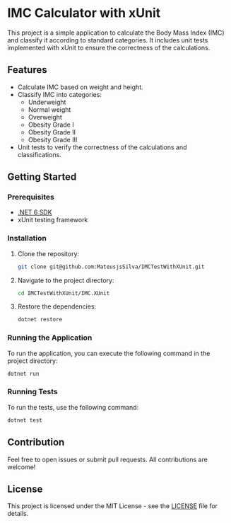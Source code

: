 # IMC Calculator with xUnit

This project is a simple application to calculate the Body Mass Index (IMC) and classify it according to standard categories. It includes unit tests implemented with xUnit to ensure the correctness of the calculations.

## Features

- Calculate IMC based on weight and height.
- Classify IMC into categories:
  - Underweight
  - Normal weight
  - Overweight
  - Obesity Grade I
  - Obesity Grade II
  - Obesity Grade III
- Unit tests to verify the correctness of the calculations and classifications.

## Getting Started

### Prerequisites

- [.NET 6 SDK](https://dotnet.microsoft.com/download/dotnet/6.0)
- xUnit testing framework

### Installation

1. Clone the repository:
   ```bash
   git clone git@github.com:MateusjsSilva/IMCTestWithXUnit.git
   ```

2. Navigate to the project directory:
    ```bash
    cd IMCTestWithXUnit/IMC.XUnit
    ```

3. Restore the dependencies:
    ```bash
    dotnet restore
    ```

### Running the Application

To run the application, you can execute the following command in the project directory:
```bash
dotnet run
```

### Running Tests

To run the tests, use the following command:
```bash
dotnet test
```

## Contribution

Feel free to open issues or submit pull requests. All contributions are welcome!

## License

This project is licensed under the MIT License - see the [LICENSE](LICENSE) file for details.